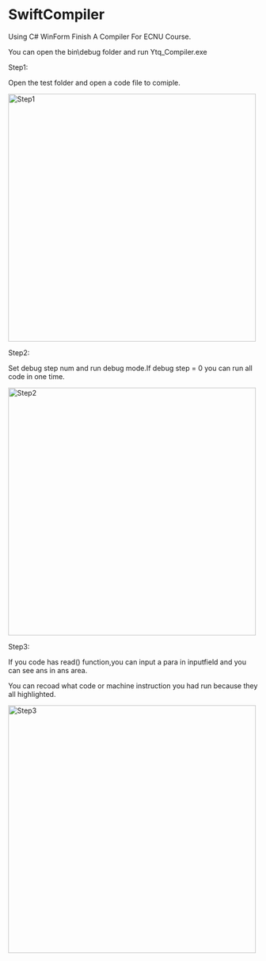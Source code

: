# SwiftCompiler
Using C# WinForm Finish A Compiler For ECNU Course.

You can open the bin\debug folder and run Ytq_Compiler.exe 

Step1: 

Open the test folder and open a code file to comiple.

<img src="https://github.com/DarkYtq/SwiftCompiler/tree/master/Manual/Step1.png" width="500" alt="Step1"/>

Step2:

Set debug step num and run debug mode.If debug step = 0 you can run all code in one time.

<img src="https://github.com/DarkYtq/SwiftCompiler/tree/master/Manual/Step1.png" width="500" alt="Step2"/>

Step3:

If you code has read() function,you can input a para in inputfield and you can see ans in ans area.

You can recoad what code or machine instruction you had run because they all highlighted.

<img src="https://github.com/DarkYtq/SwiftCompiler/tree/master/Manual/Step1.png" width="500" alt="Step3"/>


